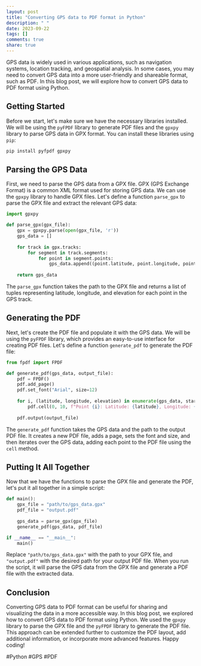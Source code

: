 ```yaml
---
layout: post
title: "Converting GPS data to PDF format in Python"
description: " "
date: 2023-09-22
tags: []
comments: true
share: true
---
```


GPS data is widely used in various applications, such as navigation systems, location tracking, and geospatial analysis. In some cases, you may need to convert GPS data into a more user-friendly and shareable format, such as PDF. In this blog post, we will explore how to convert GPS data to PDF format using Python.

## Getting Started

Before we start, let's make sure we have the necessary libraries installed. We will be using the `pyFPDF` library to generate PDF files and the `gpxpy` library to parse GPS data in GPX format. You can install these libraries using `pip`:

```python
pip install pyfpdf gpxpy
```

## Parsing the GPS Data

First, we need to parse the GPS data from a GPX file. GPX (GPS Exchange Format) is a common XML format used for storing GPS data. We can use the `gpxpy` library to handle GPX files. Let's define a function `parse_gpx` to parse the GPX file and extract the relevant GPS data:

```python
import gpxpy

def parse_gpx(gpx_file):
    gpx = gpxpy.parse(open(gpx_file, 'r'))
    gps_data = []
    
    for track in gpx.tracks:
        for segment in track.segments:
            for point in segment.points:
                gps_data.append((point.latitude, point.longitude, point.elevation))
    
    return gps_data
```

The `parse_gpx` function takes the path to the GPX file and returns a list of tuples representing latitude, longitude, and elevation for each point in the GPS track.

## Generating the PDF

Next, let's create the PDF file and populate it with the GPS data. We will be using the `pyFPDF` library, which provides an easy-to-use interface for creating PDF files. Let's define a function `generate_pdf` to generate the PDF file:

```python
from fpdf import FPDF

def generate_pdf(gps_data, output_file):
    pdf = FPDF()
    pdf.add_page()
    pdf.set_font("Arial", size=12)
    
    for i, (latitude, longitude, elevation) in enumerate(gps_data, start=1):
        pdf.cell(0, 10, f"Point {i}: Latitude: {latitude}, Longitude: {longitude}, Elevation: {elevation}", ln=True)
        
    pdf.output(output_file)
```

The `generate_pdf` function takes the GPS data and the path to the output PDF file. It creates a new PDF file, adds a page, sets the font and size, and then iterates over the GPS data, adding each point to the PDF file using the `cell` method.

## Putting It All Together

Now that we have the functions to parse the GPX file and generate the PDF, let's put it all together in a simple script:

```python
def main():
    gpx_file = "path/to/gps_data.gpx"
    pdf_file = "output.pdf"
    
    gps_data = parse_gpx(gpx_file)
    generate_pdf(gps_data, pdf_file)

if __name__ == "__main__":
    main()
```

Replace `"path/to/gps_data.gpx"` with the path to your GPX file, and `"output.pdf"` with the desired path for your output PDF file. When you run the script, it will parse the GPS data from the GPX file and generate a PDF file with the extracted data.

## Conclusion

Converting GPS data to PDF format can be useful for sharing and visualizing the data in a more accessible way. In this blog post, we explored how to convert GPS data to PDF format using Python. We used the `gpxpy` library to parse the GPX file and the `pyFPDF` library to generate the PDF file. This approach can be extended further to customize the PDF layout, add additional information, or incorporate more advanced features. Happy coding!

#Python #GPS #PDF